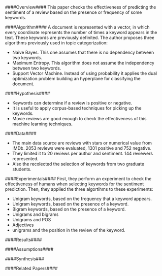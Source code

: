 ####Overview####
This paper checks the effectiveness of predicting the sentiment of a review based on the presence or frequency of some keywords.

####Algorithm####
A document is represented with a vector, in which every coordinate represents the number of times a keyword appears in the text. These keywords are previously definited.
The author proposes three algorithms previously used in topic categorization:
- Naive Bayes. This one assumes that there is no dependency between two keywords.
- Maximum Entropy. This algorithm does not assume the independency between two keywords.
- Support Vector Machine. Instead of using probability it applies the dual optimization problem building an hyperplane for classifying the document.


####Hypothesis####
- Keywords can determine if a review is positive or negative.
- It is useful to apply corpus-based techniques for picking up the keywords.
- Movie reviews are good enough to check the effectiveness of this machine learning techniques.

####Data####
- The main data source are reviews with stars or numerical value from IMDb. 2053 reviews were evaluated, 1301 positive and 752 negative.
- They limited it to 20 reviews per author and sentiment. 144 reviewers represented.
- Also the recolected the selection of keywords from two graduate students.

####Experimentals####
First, they perform an experiment to check the effectiveness of humans when selecting keywords for the sentiment prediction.
Then, they applied the three algortihms to these experiments:
- Unigram keywords, based on the frequency that a keyword appears.
- Unigram keywords, based on the presence of a keyword.
- Bigram keywords, based on the presence of a keyword.
- Unigrams and bigrams
- Unigrams and POS
- Adjectives
- unigrams and the position in the review of the keyword.

####Results####


####Assumptions####


####Synthesis###

 
####Related Papers####

